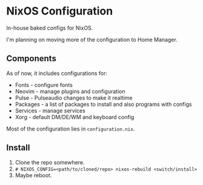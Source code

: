 # NixOS Configuration

In-house baked configs for NixOS.

I'm planning on moving more of the configuration to Home Manager.

## Components

As of now, it includes configurations for:

- Fonts - configure fonts
- Neovim - manage plugins and configuration
- Pulse - Pulseaudio changes to make it realtime
- Packages - a list of packages to install and also programs with configs
- Services - manage services
- Xorg - default DM/DE/WM and keyboard config

Most of the configuration lies in `configuration.nix`.

## Install

1. Clone the repo somewhere.
2. `# NIXOS_CONFIG=<path/to/cloned/repo> nixos-rebuild <switch/install>`
3. Maybe reboot.
